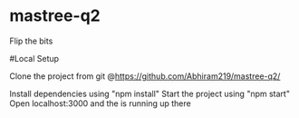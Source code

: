 # mastree-q2
Flip the bits


#Local Setup

Clone the project from git @https://github.com/Abhiram219/mastree-q2/

Install dependencies using "npm install"
Start the project using "npm start"
Open localhost:3000 and the is running up there
